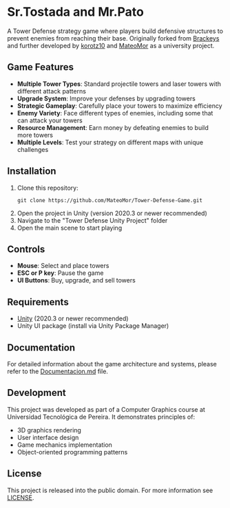 # Sr.Tostada and Mr.Pato

A Tower Defense strategy game where players build defensive structures to prevent enemies from reaching their base. Originally forked from [Brackeys](https://github.com/Brackeys) and further developed by [korotz10](https://github.com/korotz10) and [MateoMor](https://github.com/MateoMor) as a university project.

## Game Features

- **Multiple Tower Types**: Standard projectile towers and laser towers with different attack patterns
- **Upgrade System**: Improve your defenses by upgrading towers
- **Strategic Gameplay**: Carefully place your towers to maximize efficiency
- **Enemy Variety**: Face different types of enemies, including some that can attack your towers
- **Resource Management**: Earn money by defeating enemies to build more towers
- **Multiple Levels**: Test your strategy on different maps with unique challenges

## Installation

1. Clone this repository:
   ```
   git clone https://github.com/MateoMor/Tower-Defense-Game.git
   ```
2. Open the project in Unity (version 2020.3 or newer recommended)
3. Navigate to the "Tower Defense Unity Project" folder
4. Open the main scene to start playing

## Controls

- **Mouse**: Select and place towers
- **ESC or P key**: Pause the game
- **UI Buttons**: Buy, upgrade, and sell towers

## Requirements

- [Unity](https://unity.com/) (2020.3 or newer recommended)
- Unity UI package (install via Unity Package Manager)

## Documentation

For detailed information about the game architecture and systems, please refer to the [Documentacion.md](Documentacion.md) file.

## Development

This project was developed as part of a Computer Graphics course at Universidad Tecnológica de Pereira. It demonstrates principles of:
- 3D graphics rendering
- User interface design
- Game mechanics implementation
- Object-oriented programming patterns

## License

This project is released into the public domain. For more information see [LICENSE](LICENSE).
